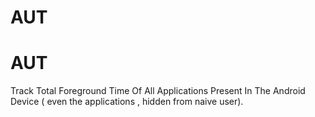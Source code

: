 # AUT
# AUT

Track Total Foreground Time Of All Applications Present In The Android Device ( even the applications , hidden from naive user).
